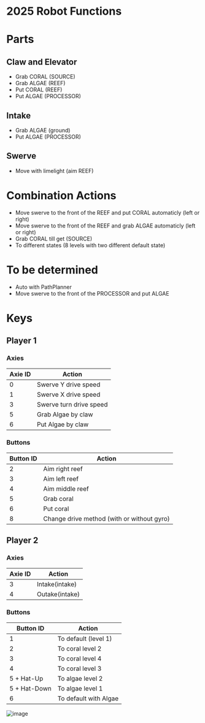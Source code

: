 # 2025 Robot Functions

# Parts

## Claw and Elevator
- Grab CORAL (SOURCE) 
- Grab ALGAE (REEF) 
- Put CORAL (REEF) 
- Put ALGAE (PROCESSOR) 
## Intake
- Grab ALGAE (ground) 
- Put ALGAE (PROCESSOR) 
## Swerve
- Move with limelight (aim REEF) 

# Combination Actions
- Move swerve to the front of the REEF and put CORAL automaticly (left or right) 
- Move swerve to the front of the REEF and grab ALGAE automaticly (left or right)
- Grab CORAL till get (SOURCE) 
- To different states (8 levels with two different default state)

# To be determined
- Auto with PathPlanner
- Move swerve to the front of the PROCESSOR and put ALGAE

# Keys

## Player 1

### Axies
| Axie ID | Action |
| -------- | -------- |
|0|Swerve Y drive speed|
|1|Swerve X drive speed|
|3|Swerve turn drive speed|
|5|Grab Algae by claw|
|6|Put Algae by claw|

### Buttons
| Button ID | Action |
| -------- | -------- |
|2|Aim right reef|
|3|Aim left reef|
|4|Aim middle reef|
|5|Grab coral| 
|6|Put coral|
|8|Change drive method (with or without gyro)|

## Player 2

### Axies
| Axie ID | Action |
| -------- | -------- |
|3|Intake(intake)|
|4|Outake(intake)|

### Buttons
| Button ID | Action | 
| -------- | -------- |
|1|To default (level 1)|
|2|To coral level 2|
|3|To coral level 4|
|4|To coral level 3|
|5 + Hat-Up|To algae level 2|
|5 + Hat-Down|To algae level 1|
|6|To default with Algae|

![image](https://hackmd.io/_uploads/SkBSiHCoJx.png)